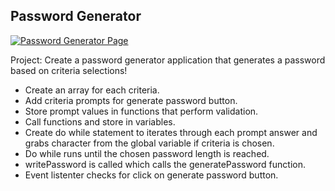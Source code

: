 ## Password Generator 

[![Password Generator Page](https://github.com/password_generator/develop/images/Screenshot.JPG)](#features)

Project: Create a password generator application that generates a password based on criteria selections!

* Create an array for each criteria.
* Add criteria prompts for generate password button.
* Store prompt values in functions that perform validation.
* Call functions and store in variables.
* Create do while statement to iterates through each prompt answer and grabs character
from the global variable if criteria is chosen.
* Do while runs until the chosen password length is reached.
* writePassword is called which calls the generatePassword function.
* Event listenter checks for click on generate password button.

